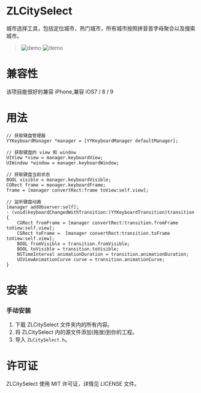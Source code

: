 ZLCitySelect
==============
城市选择工具，包括定位城市，热门城市，所有城市按照拼音首字母聚合以及搜索城市。<br/>

> ![demo](https://github.com/zingwin/ZLCitySelect/new/master/Demo/1.png)
> ![demo](https://github.com/zingwin/ZLCitySelect/new/master/Demo/2.png)

兼容性
==============
该项目能很好的兼容 iPhone,兼容 iOS7 / 8 / 9

用法
==============
	// 获取键盘管理器
	YYKeyboardManager *manager = [YYKeyboardManager defaultManager];
	
	// 获取键盘的 view 和 window
	UIView *view = manager.keyboardView;
	UIWindow *window = manager.keyboardWindow;
	
	// 获取键盘当前状态
	BOOL visible = manager.keyboardVisible;
	CGRect frame = manager.keyboardFrame;
	frame = [manager convertRect:frame toView:self.view];
	
	// 监听键盘动画
	[manager addObserver:self];
	- (void)keyboardChangedWithTransition:(YYKeyboardTransition)transition {
	    CGRect fromFrame = [manager convertRect:transition.fromFrame toView:self.view];
	    CGRect toFrame =  [manager convertRect:transition.toFrame toView:self.view];
	    BOOL fromVisible = transition.fromVisible;
	    BOOL toVisible = transition.toVisible;
	    NSTimeInterval animationDuration = transition.animationDuration;
	    UIViewAnimationCurve curve = transition.animationCurve;
	}


安装
==============

### 手动安装

1. 下载 ZLCitySelect 文件夹内的所有内容。
2. 将 ZLCitySelect 内的源文件添加(拖放)到你的工程。
3. 导入 `ZLCitySelect.h`。


许可证
==============
ZLCitySelect 使用 MIT 许可证，详情见 LICENSE 文件。

